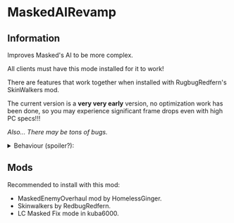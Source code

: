 # MaskedAIRevamp

## Information
Improves Masked's AI to be more complex.

All clients must have this mode installed for it to work!

There are features that work together when installed with RugbugRedfern's SkinWalkers mod.

The current version is a **very very early** version, no optimization work has been done, so you may experience significant frame drops even with high PC specs!!!

*Also... There may be tons of bugs.*

<details>
  <summary>Behaviour (spoiler?):</summary>
* Aggressive
    * If you have a dropped shotgun, pick it up and shoot people.
    * If there is a player with a shotgun, attack with a shovel type item.

* Stealthy
    * No major features yet..

* Cunning
    * Hiding items in bushes
    * Call a fake dropship using the terminal

* Deceiving
    * Use terminal code
 </details>

## Mods
Recommended to install with this mod:

+ MaskedEnemyOverhaul mod by HomelessGinger.
+ Skinwalkers by RedbugRedfern.
+ LC Masked Fix mode in kuba6000.
